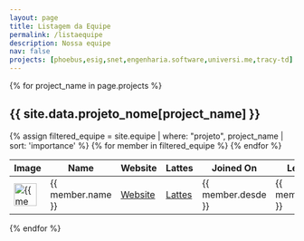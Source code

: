 ```yaml
---
layout: page
title: Listagem da Equipe
permalink: /listaequipe
description: Nossa equipe
nav: false
projects: [phoebus,esig,snet,engenharia.software,universi.me,tracy-td]
---
```


<div class="container">
        {% for project_name in page.projects %}
        <h2>{{ site.data.projeto_nome[project_name] }}</h2>
        <table>
            <thead>
                <tr>
                    <th>Image</th>
                    <th>Name</th>
                    <th>Website</th>
                    <th>Lattes</th>
                    <th>Joined On</th>
                    <th>Left On</th>
                    <th>Github</th>
                    <th>LinkedIn</th>
                    <th>Instagram</th>
                    <th>Twitter</th>
                    <th>Category</th>
                    <th>Function</th>
                </tr>
            </thead>
            <tbody>
                {% assign filtered_equipe = site.equipe | where: "projeto", project_name | sort: 'importance'  %}
                {% for member in filtered_equipe %}
                    <tr>
                        <td><a href="{{ member.img }}" target="_blank"><img src="{{ member.img }}" alt="{{ member.name }}" style="width:40px;height:40px;"></a></td>
                        <td>{{ member.name }}</td>
                        <td><a href="{{ member.home_page }}" target="_blank">Website</a></td>
                        <td><a href="{{ member.lattes }}" target="_blank">Lattes</a></td>
                        <td>{{ member.desde }}</td>
                        <td>{{ member.saiu }}</td>
                        <td><a href="{{ member.github }}" target="_blank">Github</a></td>
                        <td><a href="{{ member.linkedin }}" target="_blank">LinkedIn</a></td>
                        <td><a href="{{ member.instagram }}" target="_blank">Instagram</a></td>
                        <td><a href="{{ member.twitter }}" target="_blank">Twitter</a></td>
                        <td>{{ member.category }}</td>
                        <td>{{ member.funcao }}</td>
                    </tr>
                {% endfor %}
            </tbody>
        </table>
    {% endfor %}
</div>
